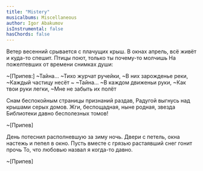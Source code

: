 ```yaml
---
title: "Mistery"
musicalbums: Miscellaneous
author: Igor Abakumov
isInstrumental: false
hasChords: false
---
```


Ветер весенний срывается с плачущих крыш.
В окнах апрель, всё живёт и куда-то спешит.
Птицы поют, только ты почему-то молчишь
На пожелтевших от времени снимках души:

~[Припев:]
~Тайна...
~Тихо журчат ручейки,
~В них зарожденье реки,
~Каждый частицу несёт
~
~Тайна...
~В каждом движеньи руки,
~Как твои руки легки,
~Мне не забыть их полёт

Снам беспокойным страницы признаний раздав,
Радугой выгнусь над крышами серых домов.
Жги, беспощадная, ныне родная, звезда
Библиотеки давно бесполезных томов!

~[Припев]

День потеснил располневшую за зиму ночь.
Двери с петель, окна настежь и пепел в окно.
Пусть вместе с грязью растаявший снег гонит прочь
То, что любовью назвал я когда-то давно.

~[Припев]

